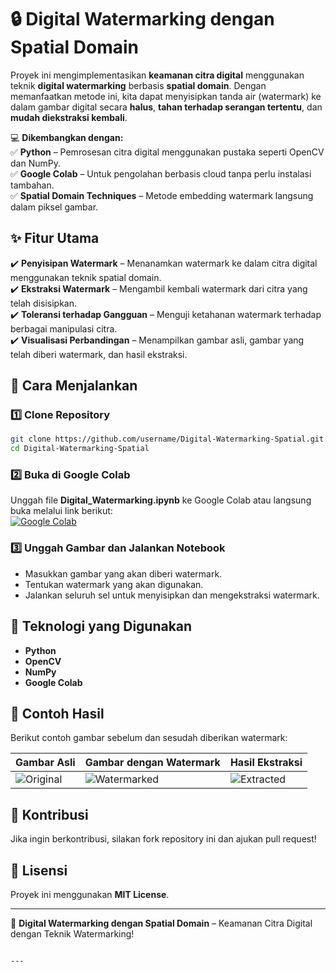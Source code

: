 # 🔒 Digital Watermarking dengan Spatial Domain  

Proyek ini mengimplementasikan **keamanan citra digital** menggunakan teknik **digital watermarking** berbasis **spatial domain**. Dengan memanfaatkan metode ini, kita dapat menyisipkan tanda air (watermark) ke dalam gambar digital secara **halus**, **tahan terhadap serangan tertentu**, dan **mudah diekstraksi kembali**.  

💻 **Dikembangkan dengan:**  
✅ **Python** – Pemrosesan citra digital menggunakan pustaka seperti OpenCV dan NumPy.  
✅ **Google Colab** – Untuk pengolahan berbasis cloud tanpa perlu instalasi tambahan.  
✅ **Spatial Domain Techniques** – Metode embedding watermark langsung dalam piksel gambar.  

## ✨ Fitur Utama
✔️ **Penyisipan Watermark** – Menanamkan watermark ke dalam citra digital menggunakan teknik spatial domain.  
✔️ **Ekstraksi Watermark** – Mengambil kembali watermark dari citra yang telah disisipkan.  
✔️ **Toleransi terhadap Gangguan** – Menguji ketahanan watermark terhadap berbagai manipulasi citra.  
✔️ **Visualisasi Perbandingan** – Menampilkan gambar asli, gambar yang telah diberi watermark, dan hasil ekstraksi.  

## 🚀 Cara Menjalankan  
### 1️⃣ **Clone Repository**  
```bash
git clone https://github.com/username/Digital-Watermarking-Spatial.git
cd Digital-Watermarking-Spatial
```

### 2️⃣ **Buka di Google Colab**  
Unggah file **Digital_Watermarking.ipynb** ke Google Colab atau langsung buka melalui link berikut:  
[![Google Colab](https://colab.research.google.com/assets/colab-badge.svg)](https://colab.research.google.com/)

### 3️⃣ **Unggah Gambar dan Jalankan Notebook**  
- Masukkan gambar yang akan diberi watermark.  
- Tentukan watermark yang akan digunakan.  
- Jalankan seluruh sel untuk menyisipkan dan mengekstraksi watermark.  

## 📌 Teknologi yang Digunakan  
- **Python**  
- **OpenCV**  
- **NumPy**  
- **Google Colab**  

## 🔬 Contoh Hasil  
Berikut contoh gambar sebelum dan sesudah diberikan watermark:  

| Gambar Asli | Gambar dengan Watermark | Hasil Ekstraksi |
|-------------|----------------------|----------------|
| ![Original](path/to/original.jpg) | ![Watermarked](path/to/watermarked.jpg) | ![Extracted](path/to/extracted.jpg) |

## 🤝 Kontribusi  
Jika ingin berkontribusi, silakan fork repository ini dan ajukan pull request!  

## 📜 Lisensi  
Proyek ini menggunakan **MIT License**.  

---

🚀 **Digital Watermarking dengan Spatial Domain** – Keamanan Citra Digital dengan Teknik Watermarking!
```

---

